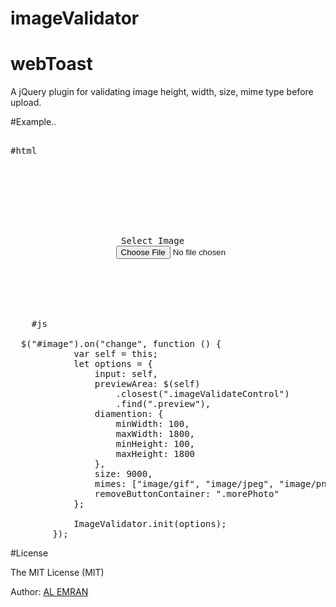 # imageValidator
# webToast
<p>A jQuery plugin for validating image height, width, size, mime type before upload.</p>
 
 

#Example..
 
 
<pre>

#html
     <div class="form-group imageValidateControl">
                <div class="preview"><img src="" /></div>
                <div class="controls"></div>
                <div class="field-area">
                    <label for="image" class="form-control"> Select Image </label>
                    <input type="file" id="image" name="image">
                </div>
            </div>
           
           
    #js
    
  $("#image").on("change", function () {
            var self = this;
            let options = {
                input: self,
                previewArea: $(self)
                    .closest(".imageValidateControl")
                    .find(".preview"),
                diamention: {
                    minWidth: 100,
                    maxWidth: 1800,
                    minHeight: 100,
                    maxHeight: 1800
                },
                size: 9000,
                mimes: ["image/gif", "image/jpeg", "image/png", "image/PNG", "image/jpg"],
                removeButtonContainer: ".morePhoto"
            };

            ImageValidator.init(options);
        });
</pre>
 

#License
<p>The MIT License (MIT)</p>

<p>Author: <a href="https://alemran.me">AL EMRAN</a></p>

